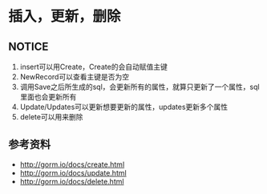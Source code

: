 # 插入，更新，删除

## NOTICE
1. insert可以用Create，Create的会自动赋值主键
2. NewRecord可以查看主键是否为空
3. 调用Save之后所生成的sql，会更新所有的属性，就算只更新了一个属性，sql里面也会更新所有
4. Update/Updates可以更新想要更新的属性，updates更新多个属性
5. delete可以用来删除

## 参考资料
 - http://gorm.io/docs/create.html
 - http://gorm.io/docs/update.html
 - http://gorm.io/docs/delete.html